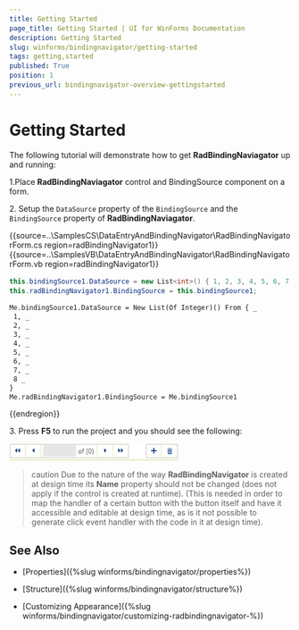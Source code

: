 ```yaml
---
title: Getting Started
page_title: Getting Started | UI for WinForms Documentation
description: Getting Started
slug: winforms/bindingnavigator/getting-started
tags: getting,started
published: True
position: 1
previous_url: bindingnavigator-overview-gettingstarted
---
```


# Getting Started

The following tutorial will demonstrate how to get __RadBindingNaviagator__ up and running: 

1\.Place __RadBindingNaviagator__ control and BindingSource component on a form.

2\. Setup the `DataSource` property of the `BindingSource` and the `BindingSource` property of __RadBindingNaviagator__.
          
{{source=..\SamplesCS\DataEntryAndBindingNavigator\RadBindingNavigatorForm.cs region=radBindingNavigator1}} 
{{source=..\SamplesVB\DataEntryAndBindingNavigator\RadBindingNavigatorForm.vb region=radBindingNavigator1}} 

````C#
this.bindingSource1.DataSource = new List<int>() { 1, 2, 3, 4, 5, 6, 7, 8 };
this.radBindingNavigator1.BindingSource = this.bindingSource1;

````
````VB.NET
Me.bindingSource1.DataSource = New List(Of Integer)() From { _
 1, _
 2, _
 3, _
 4, _
 5, _
 6, _
 7, _
 8 _
}
Me.radBindingNavigator1.BindingSource = Me.bindingSource1

````

{{endregion}} 

3\. Press __F5__ to run the project and you should see the following:

![bindingnavigator-overview-gettingstarted 001](images/bindingnavigator-overview-gettingstarted001.png)

>caution Due to the nature of the way __RadBindingNavigator__ is created at design time its __Name__ property should not be changed (does not apply if the control is created at runtime).
>(This is needed in order to map the handler of a certain button with the button itself and have it accessible and editable at design time, as is it not possible to generate click event handler with the code in it at design time).
>

## See Also

 * [Properties]({%slug winforms/bindingnavigator/properties%})

 * [Structure]({%slug winforms/bindingnavigator/structure%})

 * [Customizing Appearance]({%slug winforms/bindingnavigator/customizing-radbindingnavigator-%})